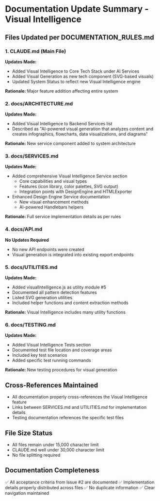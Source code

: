 # Documentation Update Summary - Visual Intelligence

## Files Updated per DOCUMENTATION_RULES.md

### 1. CLAUDE.md (Main File)
**Updates Made:**
- Added Visual Intelligence to Core Tech Stack under AI Services
- Added Visual Generation as new tech component (SVG-based visuals)
- Updated System Status to reflect new Visual Intelligence engine

**Rationale:** Major feature addition affecting entire system

### 2. docs/ARCHITECTURE.md
**Updates Made:**
- Added Visual Intelligence to Backend Services list
- Described as "AI-powered visual generation that analyzes content and creates infographics, flowcharts, data visualizations, and diagrams"

**Rationale:** New service component added to system architecture

### 3. docs/SERVICES.md
**Updates Made:**
- Added comprehensive Visual Intelligence Service section
  - Core capabilities and visual types
  - Features (icon library, color palettes, SVG output)
  - Integration points with DesignEngine and HTMLExporter
- Enhanced Design Engine Service documentation
  - New visual enhancement methods
  - AI-powered Handlebars helpers

**Rationale:** Full service implementation details as per rules

### 4. docs/API.md
**No Updates Required**
- No new API endpoints were created
- Visual generation is integrated into existing export endpoints

### 5. docs/UTILITIES.md
**Updates Made:**
- Added visualIntelligence.js as utility module #5
- Documented all pattern detection features
- Listed SVG generation utilities
- Included helper functions and content extraction methods

**Rationale:** Visual Intelligence includes many utility functions

### 6. docs/TESTING.md
**Updates Made:**
- Added Visual Intelligence Tests section
- Documented test file location and coverage areas
- Included key test scenarios
- Added specific test running commands

**Rationale:** New testing procedures for visual generation

## Cross-References Maintained
- All documentation properly cross-references the Visual Intelligence feature
- Links between SERVICES.md and UTILITIES.md for implementation details
- Testing documentation references the specific test files

## File Size Status
- All files remain under 15,000 character limit
- CLAUDE.md well under 30,000 character limit
- No file splitting required

## Documentation Completeness
✅ All acceptance criteria from Issue #2 are documented
✅ Implementation details properly distributed across files
✅ No duplicate information
✅ Clear navigation maintained